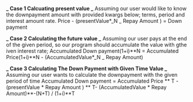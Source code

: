 **_ Case 1 Calcuating present value _**
Assuming our user would like to know the downpayment amount with provided kwargs below;
terms, period and interest amount rate.
Price - (presentValue\*_N _ Repay Amount ) = Down payment

**_ Case 2 Calculating the future value _**
Assuming our user pays at the end of the given period, so our program should accumulate the value with gthe iven interest rate;
Accumulated Down payment(1+i)**N = Accumulated Price(1+i)**N - (AccumulatedValue\*_N _ Repay Amount)

**_ Case 3 Calculating The Down Payment with Given Time Value _**
Assuming our user wants to calculate the downpayment with the given period of time
Accumulated Down payment = Accumulated Price ** T -(presentValue \* Repay Amount ) ** T- (AccumulatedValue \* Repay Amount)**-(N+T) / (1+i)**T
